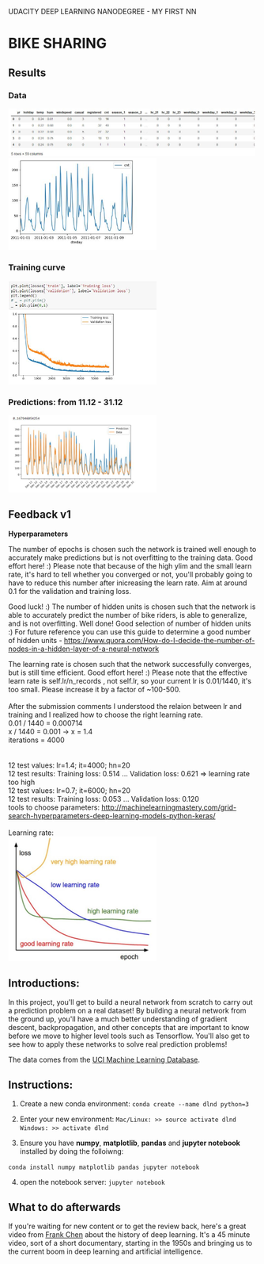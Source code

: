 UDACITY DEEP LEARNING NANODEGREE - MY FIRST NN 
# BIKE SHARING 

## Results 

### Data
<img src="assets/dataT.JPG" width=500px><br>
<img src="assets/data.JPG" width=300px>

### Training curve
<img src="assets/learningC.JPG" width=300px>

### Predictions: from 11.12 - 31.12 
<img src="assets/predictions.JPG" width=300px>




## Feedback v1
**Hyperparameters**

The number of epochs is chosen such the network is trained well enough to accurately make predictions but is not overfitting to the training data.
Good effort here! :)
Please note that because of the high ylim and the small learn rate, it's hard to tell whether you converged or not, you'll probably going to have to reduce this number after inicreasing the learn rate.
Aim at around 0.1 for the validation and training loss.

Good luck! :)
The number of hidden units is chosen such that the network is able to accurately predict the number of bike riders, is able to generalize, and is not overfitting.
Well done! Good selection of number of hidden units :)
For future reference you can use this guide to determine a good number of hidden units - https://www.quora.com/How-do-I-decide-the-number-of-nodes-in-a-hidden-layer-of-a-neural-network

The learning rate is chosen such that the network successfully converges, but is still time efficient.
Good effort here! :) Please note that the effective learn rate is self.lr/n_records , not self.lr, so your current lr is 0.01/1440, it's too small. Please increase it by a factor of ~100-500.<br /><br />
After the submission comments I understood the relaion between lr and training and I realized how to choose the right learning rate.<br />
0.01 / 1440 = 0.000714<br />
x / 1440 = 0.001 -> x = 1.4<br />
iterations = 4000 <br />
<br /><br />
12 test values:  lr=1.4; it=4000; hn=20   <br />
12 test results: Training loss: 0.514 ... Validation loss: 0.621 => learning rate too high<br /> 
12 test values:  lr=0.7; it=6000; hn=20   <br />
12 test results: Training loss: 0.053 ... Validation loss: 0.120<br /> 
tools to choose parameters: http://machinelearningmastery.com/grid-search-hyperparameters-deep-learning-models-python-keras/ <br>
<br/>Learning rate: <br>
<img src="assets/learningRate.JPG" width=300px>



## Introductions: 
In this project, you'll get to build a neural network from scratch to carry out a prediction problem on a real dataset! By building a neural network from the ground up, you'll have a much better understanding of gradient descent, backpropagation, and other concepts that are important to know before we move to higher level tools such as Tensorflow. You'll also get to see how to apply these networks to solve real prediction problems!

The data comes from the [UCI Machine Learning Database](https://archive.ics.uci.edu/ml/datasets/Bike+Sharing+Dataset).

## Instructions: 
1. Create a new conda environment: 
`conda create --name dlnd python=3 `

2. Enter your new environment:
`Mac/Linux: >> source activate dlnd `
` Windows: >> activate dlnd `

3. Ensure you have **numpy**, **matplotlib**, **pandas** and **jupyter notebook** installed by doing the folloiwng: 

`conda install numpy matplotlib pandas jupyter notebook`

4. open the notebook server: 
`jupyter notebook`


## What to do afterwards
If you're waiting for new content or to get the review back, here's a great video from [Frank Chen](https://vimeo.com/170189199) about the history of deep learning. It's a 45 minute video, sort of a short documentary, starting in the 1950s and bringing us to the current boom in deep learning and artificial intelligence.
